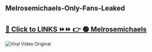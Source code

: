 
 ## Melrosemichaels-Only-Fans-Leaked

# <h2><a href="https://clipsfans.com/Melrosemichaels&ref=git">🔗 Click to LINKS ⏩⏩ 👉 🟢 Melrosemichaels </a></h2>

<a href="https://clipsfans.com/Melrosemichaels&ref=git" rel="nofollow" data-target="animated-image.originalLink"><img src="https://i.ibb.co.com/xMMVF88/686577567.gif" alt="Viral Video Original" style="max-width: 100%; display: inline-block;" data-target="animated-image.originalImage"></a>
